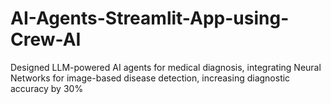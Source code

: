 # AI-Agents-Streamlit-App-using-Crew-AI
Designed LLM-powered AI agents for medical diagnosis, integrating Neural Networks for image-based disease detection, increasing diagnostic accuracy by 30%
